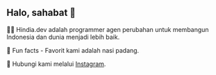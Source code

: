 ## Halo, sahabat 👋


🙋‍♀️ Hindia.dev adalah programmer agen perubahan untuk membangun Indonesia dan dunia menjadi lebih baik.

🍿 Fun facts - Favorit kami adalah nasi padang.

🧙 Hubungi kami melalui [Instagram](https://instagram.com/hindia.dev).
